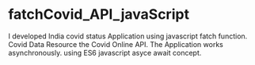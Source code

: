 # fatchCovid_API_javaScript
I developed India covid status Application using javascript fatch function. Covid Data Resource the Covid Online API.
The Application works asynchronously. using ES6 javascript asyce await concept. 
